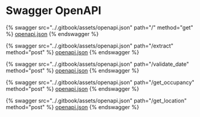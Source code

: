 # Swagger OpenAPI

{% swagger src="../.gitbook/assets/openapi.json" path="/" method="get" %}
[openapi.json](../.gitbook/assets/openapi.json)
{% endswagger %}

{% swagger src="../.gitbook/assets/openapi.json" path="/extract" method="post" %}
[openapi.json](../.gitbook/assets/openapi.json)
{% endswagger %}

{% swagger src="../.gitbook/assets/openapi.json" path="/validate_date" method="post" %}
[openapi.json](../.gitbook/assets/openapi.json)
{% endswagger %}

{% swagger src="../.gitbook/assets/openapi.json" path="/get_occupancy" method="post" %}
[openapi.json](../.gitbook/assets/openapi.json)
{% endswagger %}

{% swagger src="../.gitbook/assets/openapi.json" path="/get_location" method="post" %}
[openapi.json](../.gitbook/assets/openapi.json)
{% endswagger %}

